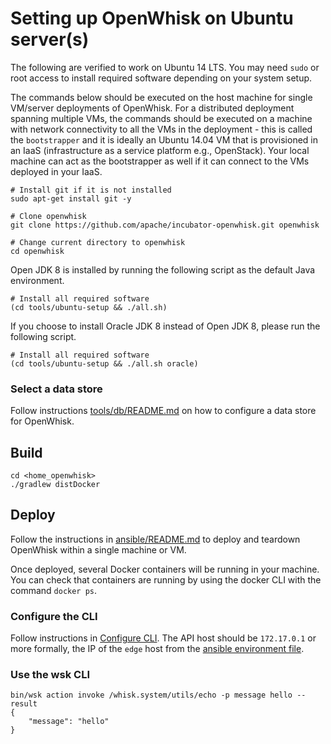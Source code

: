 <!--
#
# Licensed to the Apache Software Foundation (ASF) under one or more
# contributor license agreements.  See the NOTICE file distributed with
# this work for additional information regarding copyright ownership.
# The ASF licenses this file to You under the Apache License, Version 2.0
# (the "License"); you may not use this file except in compliance with
# the License.  You may obtain a copy of the License at
#
#     http://www.apache.org/licenses/LICENSE-2.0
#
# Unless required by applicable law or agreed to in writing, software
# distributed under the License is distributed on an "AS IS" BASIS,
# WITHOUT WARRANTIES OR CONDITIONS OF ANY KIND, either express or implied.
# See the License for the specific language governing permissions and
# limitations under the License.
#
-->

# Setting up OpenWhisk on Ubuntu server(s)

The following are verified to work on Ubuntu 14 LTS. You may need `sudo` or root access to install required software depending on your system setup.

The commands below should be executed on the host machine for single VM/server deployments of OpenWhisk.
For a distributed deployment spanning multiple VMs, the commands should be executed on a machine with network connectivity to all the VMs in the deployment - this is called the `bootstrapper` and it is ideally an Ubuntu 14.04 VM that is provisioned in an IaaS (infrastructure as a service platform e.g., OpenStack).
Your local machine can act as the bootstrapper as well if it can connect to the VMs deployed in your IaaS.

  ```
  # Install git if it is not installed
  sudo apt-get install git -y

  # Clone openwhisk
  git clone https://github.com/apache/incubator-openwhisk.git openwhisk

  # Change current directory to openwhisk
  cd openwhisk
  ```

Open JDK 8 is installed by running the following script as the default Java environment.

  ```
  # Install all required software
  (cd tools/ubuntu-setup && ./all.sh)
  ```

If you choose to install Oracle JDK 8 instead of Open JDK 8, please run the following script.

  ```
  # Install all required software
  (cd tools/ubuntu-setup && ./all.sh oracle)
  ```

### Select a data store
Follow instructions [tools/db/README.md](../db/README.md) on how to configure a data store for OpenWhisk.

## Build

  ```
  cd <home_openwhisk>
  ./gradlew distDocker
  ```

## Deploy

Follow the instructions in [ansible/README.md](../../ansible/README.md) to deploy and teardown OpenWhisk within a single machine or VM.

Once deployed, several Docker containers will be running in your machine.
You can check that containers are running by using the docker CLI with the command `docker ps`.

### Configure the CLI
Follow instructions in [Configure CLI](../../docs/cli.md). The API host
should be `172.17.0.1` or more formally, the IP of the `edge` host from the
[ansible environment file](../../ansible/environments/local/hosts).

### Use the wsk CLI
```
bin/wsk action invoke /whisk.system/utils/echo -p message hello --result
{
    "message": "hello"
}
```

